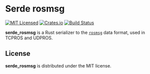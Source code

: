 # Serde rosmsg

[![MIT Licensed](https://img.shields.io/crates/l/serde_rosmsg.svg?maxAge=3600)](./LICENSE)
[![Crates.io](https://img.shields.io/crates/v/serde_rosmsg.svg?maxAge=3600)](https://crates.io/crates/serde_rosmsg)
[![Build Status](https://travis-ci.org/adnanademovic/serde_rosmsg.svg?branch=master)](https://travis-ci.org/adnanademovic/serde_rosmsg)

**serde_rosmsg** is a Rust serializer to the [`rosmsg`](http://wiki.ros.org/msg) data format, used in TCPROS and UDPROS.

## License

**serde_rosmsg** is distributed under the MIT license.
